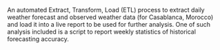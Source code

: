 An automated Extract, Transform, Load (ETL) process to extract daily weather forecast and observed weather data (for Casablanca, Morocco) and load it into a live report to be used for further analysis. One of such analysis included is a script to report weekly statistics of historical forecasting accuracy.

